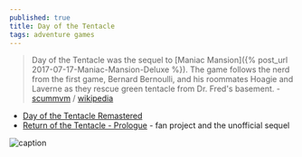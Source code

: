 ```yaml
---
published: true
title: Day of the Tentacle
tags: adventure games
---
```

>  Day of the Tentacle was the sequel to [Maniac Mansion]({% post_url 2017-07-17-Maniac-Mansion-Deluxe %}). The game follows the nerd from the first game, Bernard Bernoulli, and his roommates Hoagie and Laverne as they rescue green tentacle from Dr. Fred's basement. - [scummvm](https://wiki.scummvm.org/index.php/Day_of_the_Tentacle) / [wikipedia](https://en.wikipedia.org/wiki/Day_of_the_Tentacle)

- [Day of the Tentacle Remastered](https://www.gog.com/game/day_of_the_tentacle_remastered)
- [Return of the Tentacle - Prologue](https://catmic.itch.io/return-of-the-tentacle) - fan project and the unofficial sequel

![caption](https://upload.wikimedia.org/wikipedia/en/4/4e/Day_of_the_tentacle_hd_screenshot.png)